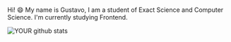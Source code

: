 ### 
Hi! 😄 
My name is Gustavo, I am a student of Exact Science and Computer Science. I'm currently studying Frontend.

![YOUR github stats](https://github-readme-stats.vercel.app/api?username=USERNAME)